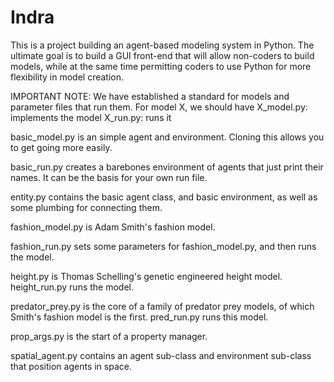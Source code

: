 Indra
=====

This is a project building an agent-based modeling system in Python. The ultimate goal is to build a GUI front-end that will allow non-coders to build models, while at the same time permitting coders to use Python for more flexibility in model creation.

IMPORTANT NOTE: We have established a standard for models and parameter files that run them. For model X, we should have
X_model.py: implements the model
X_run.py: runs it

basic_model.py is an simple agent and environment. Cloning this allows you to get going more easily.

basic_run.py creates a barebones environment of agents that just print their names. It can be the basis for your own run file.

entity.py contains the basic agent class, and basic environment, as well as some plumbing for connecting them.

fashion_model.py is Adam Smith's fashion model.

fashion_run.py sets some parameters for fashion_model.py, and then runs the model.

height.py is Thomas Schelling's genetic engineered height model. height_run.py runs the model.

predator_prey.py is the core of a family of predator prey models, of which Smith's fashion model is the first. pred_run.py runs this model.

prop_args.py is the start of a property manager.

spatial_agent.py contains an agent sub-class and environment sub-class that position agents in space.
